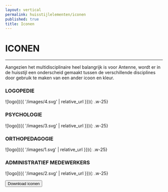 ```yaml
---
layout: vertical
permalink: huisstijlelementen/iconen
published: true
title: Iconen
---
```


# ICONEN
***
Aangezien het multidisciplinaire heel balangrijk is voor Antenne, wordt er in de huisstijl een onderscheid gemaakt tussen de verschillende disciplines door gebruik te maken van een ander icoon en kleur.

### LOGOPEDIE

![logo]({{ '/images/4.svg' | relative_url }}){: .w-25}


### PSYCHOLOGIE

![logo]({{ '/images/3.svg' | relative_url }}){: .w-25}


### ORTHOPEDAGOGIE

![logo]({{ '/images/1.svg' | relative_url }}){: .w-25}

### ADMINISTRATIEF MEDEWERKERS

![logo]({{ '/images/2.svg' | relative_url }}){: .w-25}

<a href="https://studentarteveldehsbe-my.sharepoint.com/:f:/g/personal/stepmese_student_arteveldehs_be/EjH_sFUkWHFLpFzk9jhuMAUBBPP1qOhH0ZDvK5E1Y015_A?e=2mPZnB" target="_blank">
<button class="btn btn-block btn-primary btntoepassing"> Download iconen</button>
</a>
